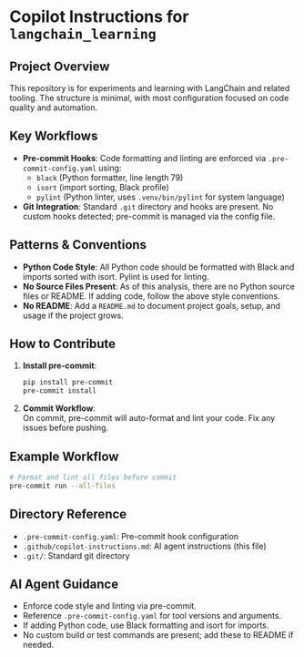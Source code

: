 # Copilot Instructions for `langchain_learning`

## Project Overview

This repository is for experiments and learning with LangChain and related tooling. The structure is minimal, with most configuration focused on code quality and automation.

## Key Workflows

- **Pre-commit Hooks**: Code formatting and linting are enforced via `.pre-commit-config.yaml` using:
  - `black` (Python formatter, line length 79)
  - `isort` (import sorting, Black profile)
  - `pylint` (Python linter, uses `.venv/bin/pylint` for system language)
- **Git Integration**: Standard `.git` directory and hooks are present. No custom hooks detected; pre-commit is managed via the config file.

## Patterns & Conventions

- **Python Code Style**: All Python code should be formatted with Black and imports sorted with isort. Pylint is used for linting.
- **No Source Files Present**: As of this analysis, there are no Python source files or README. If adding code, follow the above style conventions.
- **No README**: Add a `README.md` to document project goals, setup, and usage if the project grows.

## How to Contribute

1. **Install pre-commit**:  
   ```sh
   pip install pre-commit
   pre-commit install
   ```
2. **Commit Workflow**:  
   On commit, pre-commit will auto-format and lint your code. Fix any issues before pushing.

## Example Workflow

```sh
# Format and lint all files before commit
pre-commit run --all-files
```

## Directory Reference

- `.pre-commit-config.yaml`: Pre-commit hook configuration
- `.github/copilot-instructions.md`: AI agent instructions (this file)
- `.git/`: Standard git directory

## AI Agent Guidance

- Enforce code style and linting via pre-commit.
- Reference `.pre-commit-config.yaml` for tool versions and arguments.
- If adding Python code, use Black formatting and isort for imports.
- No custom build or test commands are present; add these to README if needed.

